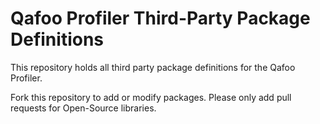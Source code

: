 # Qafoo Profiler Third-Party Package Definitions

This repository holds all third party package definitions for the Qafoo
Profiler.

Fork this repository to add or modify packages. Please only add pull requests
for Open-Source libraries.
